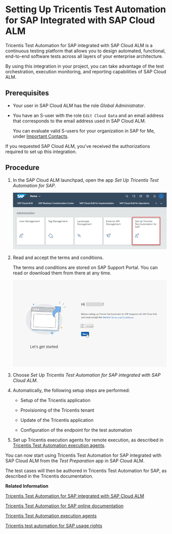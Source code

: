 <!-- loio2bddb584d07d4833b7e33454c3c4a79d -->

# Setting Up Tricentis Test Automation for SAP Integrated with SAP Cloud ALM

Tricentis Test Automation for SAP integrated with SAP Cloud ALM is a continuous testing platform that allows you to design automated, functional, end-to-end software tests across all layers of your enterprise architecture.



By using this integration in your project, you can take advantage of the test orchestration, execution monitoring, and reporting capabilities of SAP Cloud ALM.



<a name="loio2bddb584d07d4833b7e33454c3c4a79d__section_wqn_kt5_4wb"/>

## Prerequisites

-   Your user in SAP Cloud ALM has the role *Global Administrator*.

-   You have an S-user with the role `Edit Cloud Data` and an email address that corresponds to the email address used in SAP Cloud ALM.

    You can evaluate valid S-users for your organization in SAP for Me, under [Important Contacts](https://me.sap.com/userscontacts/impcont).


If you requested SAP Cloud ALM, you've received the authorizations required to set up this integration.



<a name="loio2bddb584d07d4833b7e33454c3c4a79d__section_dvv_kt5_4wb"/>

## Procedure

1.  In the SAP Cloud ALM launchpad, open the app *Set Up Tricentis Test Automation for SAP*.

     ![](images/WN-TricentisConsent_01f69aa.png) 

2.  Read and accept the terms and conditions.

    The terms and conditions are stored on SAP Support Portal. You can read or download them from there at any time.

     ![](images/SUI-TricentisConsent_7079a29.png) 

3.  Choose *Set Up Tricentis Test Automation for SAP integrated with SAP Cloud ALM*.

4.  Automatically, the following setup steps are performed:

    -   Setup of the Tricentis application

    -   Provisioning of the Tricentis tenant

    -   Update of the Tricentis application

    -   Configuration of the endpoint for the test automation


5.  Set up Tricentis execution agents for remote execution, as described in [Tricentis Test Automation execution agents](https://documentation.tricentis.com/sap/tta_cloud_es/en/content/agents.htm).


You can now start using Tricentis Test Automation for SAP integrated with SAP Cloud ALM from the *Test Preparation* app in SAP Cloud ALM.

The test cases will then be authored in Tricentis Test Automation for SAP, as described in the Tricentis documentation.

**Related Information**  


[Tricentis Test Automation for SAP integrated with SAP Cloud ALM](https://help.sap.com/docs/CloudALM/2b4ce9f491d14691bc554446b57f6e2d/e66fb899e3f6432985061daba26936fc.html)

[Tricentis Test Automation for SAP online documentation](https://documentation.tricentis.com/sap/tta_cloud_es/en/content/calm_integration.htm)

[Tricentis Test Automation execution agents](https://documentation.tricentis.com/sap/tta_cloud_es/en/content/agents.htm)

[Tricentis test automation for SAP usage rights](https://support.sap.com/en/alm/usage-rights.html?anchorId=section_138430085)

